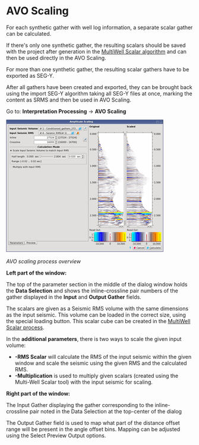 # AVO Scaling

For each synthetic gather with well log information, a separate scalar gather can be calculated.

If there's only one synthetic gather, the resulting scalars should be saved with the project after generation in the [MultiWell Scalar algorithm](multi-well_scalar.md) and can then be used directly in the AVO Scaling.

For more than one synthetic gather, the resulting scalar gathers have to be exported as SEG-Y.

After all gathers have been created and exported, they can be brought back using the import SEG-Y algorithm taking all SEG-Y files at once, marking the content as SRMS and then be used in AVO Scaling.

Go to: **Interpretation Processing** → **AVO Scaling**

![](../../.gitbook/assets/098_interpretation.png)

_AVO scaling process overview_

**Left part of the window:**

The top of the parameter section in the middle of the dialog window holds the **Data Selection** and shows the inline-crossline pair numbers of the gather displayed in the **Input** and **Output Gather** fields.

The scalars are given as a Seismic RMS volume with the same dimensions as the input seismic. This volume can be loaded in the correct size, using the special loading button. This scalar cube can be created in the [MultiWell Scalar process](multi-well_scalar.md).

In the **additional parameters**, there is two ways to scale the given input volume:

* **-RMS Scalar** will calculate the RMS of the input seismic within the given window and scale the seismic using the given RMS and the calculated RMS.
* **-Multiplication** is used to multiply given scalars \(created using the Multi-Well Scalar tool\) with the input seismic for scaling.

**Right part of the window:**

The Input Gather displaying the gather corresponding to the inline- crossline pair noted in the Data Selection at the top-center of the dialog

The Output Gather field is used to map what part of the distance offset range will be present in the angle offset bins. Mapping can be adjusted using the Select Preview Output options.

